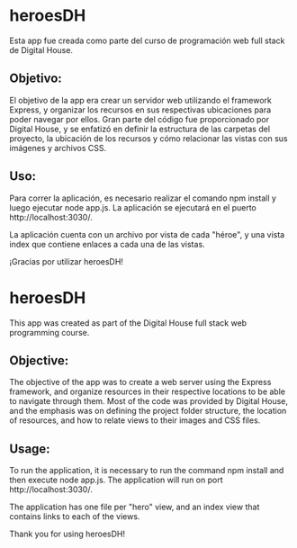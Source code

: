 # heroesDH
Esta app fue creada como parte del curso de programación web full stack de Digital House.

## Objetivo:
El objetivo de la app era crear un servidor web utilizando el framework Express, y organizar los recursos en sus respectivas ubicaciones para poder navegar por ellos. Gran parte del código fue proporcionado por Digital House, y se enfatizó en definir la estructura de las carpetas del proyecto, la ubicación de los recursos y cómo relacionar las vistas con sus imágenes y archivos CSS.

## Uso:
Para correr la aplicación, es necesario realizar el comando npm install y luego ejecutar node app.js. La aplicación se ejecutará en el puerto http://localhost:3030/.

La aplicación cuenta con un archivo por vista de cada "héroe", y una vista index que contiene enlaces a cada una de las vistas.

¡Gracias por utilizar heroesDH!

# heroesDH
This app was created as part of the Digital House full stack web programming course.

## Objective:
The objective of the app was to create a web server using the Express framework, and organize resources in their respective locations to be able to navigate through them. Most of the code was provided by Digital House, and the emphasis was on defining the project folder structure, the location of resources, and how to relate views to their images and CSS files.

## Usage:
To run the application, it is necessary to run the command npm install and then execute node app.js. The application will run on port http://localhost:3030/.

The application has one file per "hero" view, and an index view that contains links to each of the views.

Thank you for using heroesDH!